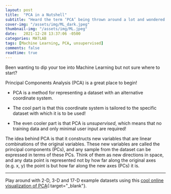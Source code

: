 ```yaml
---
layout: post
title:  "PCA in a Nutshell"
subtitle: "Heard the term ‘PCA’ being thrown around a lot and wondered what all the fuss is about?"
cover-img: "/assets/img/ML_dark.jpeg"
thumbnail-img: "/assets/img/ML.jpeg"
date:   2021-12-28 13:37:06 -0500
categories: MATLAB
tags: [Machine Learning, PCA, unsupervised]
comments: false
readtime: true
---
```


Been wanting to dip your toe into Machine Learning but not sure where to start?

Principal Components Analysis (PCA) is a great place to begin!

* PCA is a method for representing a dataset with an alternative coordinate system.

* The cool part is that this coordinate system is tailored to the specific dataset with which it is to be used!

* The even cooler part is that PCA is _unsupervised_, which means that no training data and only minimal user input are required! 

The idea behind PCA is that it constructs new variables that are linear combinations of the original variables. These new variables are called the principal components (PCs), and any sample from the dataset can be expressed in terms of these PCs. Think of them as new directions in space, and any data point is represented not by how far along the original axes (e.g. x, y) the point is but how far along the new axes (PCs) it is.


---

Play around with 2-D, 3-D and 17-D example datasets using this [cool online visualization of PCA](https://setosa.io/ev/principal-component-analysis/){:target="_blank"}.
